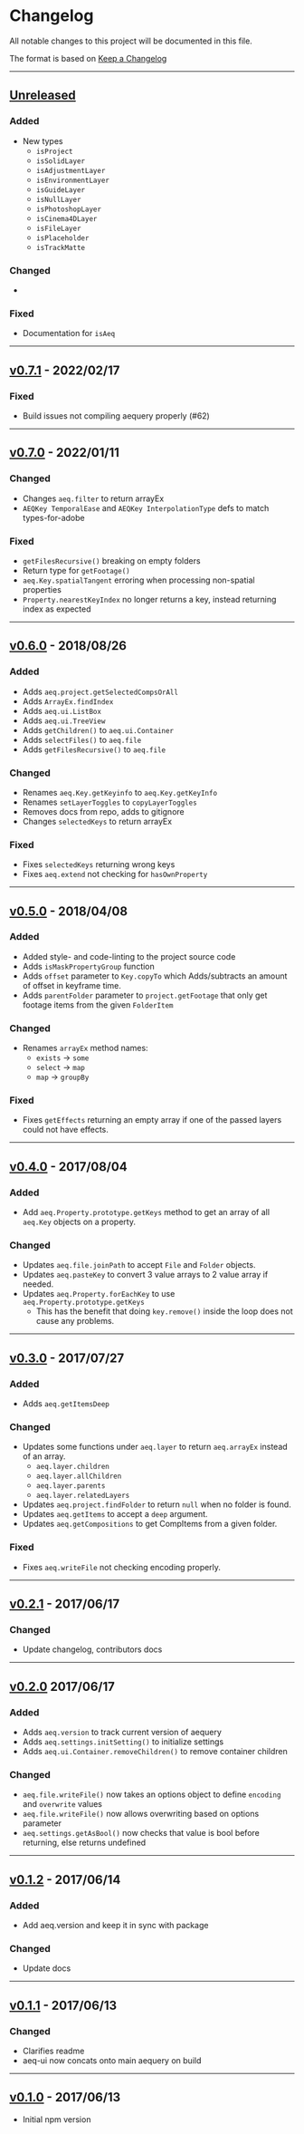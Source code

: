 # Changelog

All notable changes to this project will be documented in this file.

The format is based on [Keep a Changelog](http://keepachangelog.com/en/1.0.0/)

---

## [Unreleased]

### Added

- New types
  - `isProject`
  - `isSolidLayer`
  - `isAdjustmentLayer`
  - `isEnvironmentLayer`
  - `isGuideLayer`
  - `isNullLayer`
  - `isPhotoshopLayer`
  - `isCinema4DLayer`
  - `isFileLayer`
  - `isPlaceholder`
  - `isTrackMatte`

### Changed

-

### Fixed

- Documentation for `isAeq`

---

## [v0.7.1] - 2022/02/17

### Fixed

- Build issues not compiling aequery properly (#62)

---

## [v0.7.0] - 2022/01/11

### Changed

- Changes `aeq.filter` to return arrayEx
- `AEQKey TemporalEase` and `AEQKey InterpolationType` defs to match types-for-adobe

### Fixed

- `getFilesRecursive()` breaking on empty folders
- Return type for `getFootage()`
- `aeq.Key.spatialTangent` erroring when processing non-spatial properties
- `Property.nearestKeyIndex` no longer returns a key, instead returning index as expected

---

## [v0.6.0] - 2018/08/26

### Added

- Adds `aeq.project.getSelectedCompsOrAll`
- Adds `ArrayEx.findIndex`
- Adds `aeq.ui.ListBox`
- Adds `aeq.ui.TreeView`
- Adds `getChildren()` to `aeq.ui.Container`
- Adds `selectFiles()` to `aeq.file`
- Adds `getFilesRecursive()` to `aeq.file`

### Changed

- Renames `aeq.Key.getKeyinfo` to `aeq.Key.getKeyInfo`
- Renames `setLayerToggles` to `copyLayerToggles`
- Removes docs from repo, adds to gitignore
- Changes `selectedKeys` to return arrayEx

### Fixed

- Fixes `selectedKeys` returning wrong keys
- Fixes `aeq.extend` not checking for `hasOwnProperty`

---

## [v0.5.0] - 2018/04/08

### Added

- Added style- and code-linting to the project source code
- Adds `isMaskPropertyGroup` function
- Adds `offset` parameter to `Key.copyTo` which Adds/subtracts an amount of offset in keyframe time.
- Adds `parentFolder` parameter to `project.getFootage` that only get footage items from the given `FolderItem`

### Changed

- Renames `arrayEx` method names:
  - `exists` -> `some`
  - `select` -> `map`
  - `map` -> `groupBy`

### Fixed

- Fixes `getEffects` returning an empty array if one of the passed layers could not have effects.

---

## [v0.4.0] - 2017/08/04

### Added

- Add `aeq.Property.prototype.getKeys` method to get an array of all `aeq.Key` objects on a property.

### Changed

- Updates `aeq.file.joinPath` to accept `File` and `Folder` objects.
- Updates `aeq.pasteKey` to convert 3 value arrays to 2 value array if needed.
- Updates `aeq.Property.forEachKey` to use `aeq.Property.prototype.getKeys`
  - This has the benefit that doing `key.remove()` inside the loop does not cause any problems.

---

## [v0.3.0] - 2017/07/27

### Added

- Adds `aeq.getItemsDeep`

### Changed

- Updates some functions under `aeq.layer` to return `aeq.arrayEx` instead of an array.
  - `aeq.layer.children`
  - `aeq.layer.allChildren`
  - `aeq.layer.parents`
  - `aeq.layer.relatedLayers`
- Updates `aeq.project.findFolder` to return `null` when no folder is found.
- Updates `aeq.getItems` to accept a `deep` argument.
- Updates `aeq.getCompositions` to get CompItems from a given folder.

### Fixed

- Fixes `aeq.writeFile` not checking encoding properly.

---

## [v0.2.1] - 2017/06/17

### Changed

- Update changelog, contributors docs

---

## [v0.2.0] 2017/06/17

### Added

- Adds `aeq.version` to track current version of aequery
- Adds `aeq.settings.initSetting()` to initialize settings
- Adds `aeq.ui.Container.removeChildren()` to remove container children

### Changed

- `aeq.file.writeFile()` now takes an options object to define `encoding` and `overwrite` values
- `aeq.file.writeFile()` now allows overwriting based on options parameter
- `aeq.settings.getAsBool()` now checks that value is bool before returning, else returns undefined

---

## [v0.1.2] - 2017/06/14

### Added

- Add aeq.version and keep it in sync with package

### Changed

- Update docs

---

## [v0.1.1] - 2017/06/13

### Changed

- Clarifies readme
- aeq-ui now concats onto main aequery on build

---

## [v0.1.0] - 2017/06/13

- Initial npm version

[Unreleased]: https://github.com/aenhancers/aequery/compare/master...develop
[v0.7.1]: https://github.com/aenhancers/aequery/compare/v0.7.0...v0.7.1
[v0.7.0]: https://github.com/aenhancers/aequery/compare/v0.6.0...v0.7.0
[v0.6.0]: https://github.com/aenhancers/aequery/compare/v0.5.0...v0.6.0
[v0.5.0]: https://github.com/aenhancers/aequery/compare/v0.4.0...v0.5.0
[v0.4.0]: https://github.com/aenhancers/aequery/compare/v0.3.0...v0.4.0
[v0.3.0]: https://github.com/aenhancers/aequery/compare/v0.2.1...v0.3.0
[v0.2.1]: https://github.com/aenhancers/aequery/compare/v0.2.0...v0.2.1
[v0.2.0]: https://github.com/aenhancers/aequery/compare/v0.1.2...v0.2.0
[v0.1.2]: https://github.com/aenhancers/aequery/compare/v0.1.1...v0.1.2
[v0.1.1]: https://github.com/aenhancers/aequery/compare/v0.1.0...v0.1.1
[v0.1.0]: https://github.com/aenhancers/aequery/compare/5d74d49...v0.1.0
